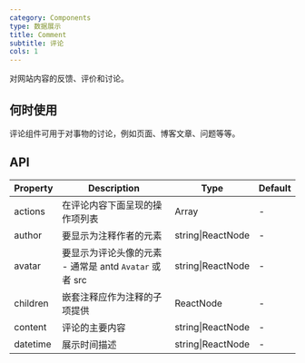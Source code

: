 ```yaml
---
category: Components
type: 数据展示
title: Comment
subtitle: 评论
cols: 1
---
```


对网站内容的反馈、评价和讨论。

## 何时使用

评论组件可用于对事物的讨论，例如页面、博客文章、问题等等。

## API

| Property | Description                                            | Type              | Default |
| -------- | ------------------------------------------------------ | ----------------- | ------- |
| actions  | 在评论内容下面呈现的操作项列表                         | Array<ReactNode>  | -       |
| author   | 要显示为注释作者的元素                                 | string\|ReactNode | -       |
| avatar   | 要显示为评论头像的元素 - 通常是 antd `Avatar` 或者 src | string\|ReactNode | -       |
| children | 嵌套注释应作为注释的子项提供                           | ReactNode         | -       |
| content  | 评论的主要内容                                         | string\|ReactNode | -       |
| datetime | 展示时间描述                                           | string\|ReactNode | -       |
